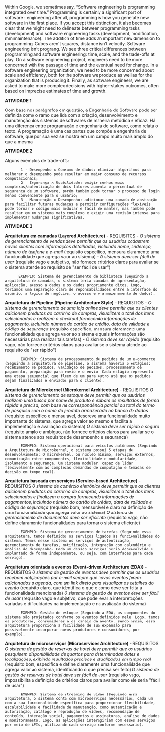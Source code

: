 Within Google, we sometimes say, “Software engineering is programming integrated over time.” Programming is certainly a significant part of software : engineering after all, programming is how you generate new software in the first place. If you accept this distinction, it also becomes clear that we might need to delineate between programming tasks (development) and software engineering tasks (development, modification, mmimaintenance). The addition of time adds an important new dimension to programming. Cubes aren’t squares, distance isn’t velocity. Software engineering isn’t prograng. We see three critical differences between programming and software engineering: time, scale, and the trade-offs at play. On a software engineering project, engineers need to be more concerned with the passage of time and the eventual need for change. In a software engineering organization, we need to be more concerned about scale and efficiency, both for the software we produce as well as for the organization that is producing it. Finally, as software engineers, we are asked to make more complex decisions with higher-stakes outcomes, often based on imprecise estimates of time and growth.

**ATIVIDADE 1**

Com base nos parágrafos em questão, a Engenharia de Software pode ser definida como o ramo que lida com a criação, desenvolvimento e manutenção dos sistemas de softwares de maneira metódica e eficaz. Há uma diferença entre programação e engenharia de software, como relata o texto. A programação é uma das partes que compõe a engenharia de software, que por sua vez se mostra em um campo muito mais amplo do que a mesma.


**ATIVIDADE 2**

Alguns exemplos de trade-offs:

           1 - Desempenho x Consumo de dados: otimizar algoritmos para melhorar o desempenho pode resultar em maior consumo de recursos computacionais;
           2 - Segurança x Usabilidade: exigir senhas mais complexas/autenticação de dois fatores aumenta o percentual de segurança de um software, porém também pode tornar o processo de login menos conveniente para o usuário;
           3 - Manutenção x Desempenho: adicionar uma camada de abstração para facilitar futuras mudanças e permitir configurações flexíveis pode tornar o código mais modular e fácil de manter, mas também pode resultar em um sistema mais complexo e exigir uma revisão intensa para implementar mudanças significativas.


**ATIVIDADE 3**

**Arquitetura em camadas (Layered Architecture)** - REQUISITOS
           *- O sistema de gerenciamento de vendas deve permitir que os usuários cadastrem novos clientes com informações detalhadas, incluindo nome, endereço, número de telefone e e-mail* (requisito específico, mensura claramente uma funcionalidade que agrega valor ao sistema)
           *- O sistema deve ser fácil de usar* (requisito vago e subjetivo, não fornece critérios claros para avaliar se o sistema atende ao requisito de "ser fácil de usar")

          EXEMPLO: Sistema de gerenciamento de biblioteca (Seguindo a arquitetura de camadas, o sistema teria camadas de apresentação, aplicação, acesso a dados e os dados propriamente ditos. Logo, teríamos uma separação clara de reponsabilidades entre a interface do usuário, a lógica de negócios, o acesso e o armazenamento de dados).

**Arquitetura de Pipeline (Pipeline Architecture Style)** - REQUISITOS
           *- O sistema de gerenciamento de uma loja online deve permitir que os clientes adicionem produtos ao carrinho de compras, visualizem o total dos itens selecionados e realizem o checkout fornecendo informações de pagamento, incluindo número do cartão de crédito, data de validade e código de segurança* (requisito específico, mensura claramente uma funcionalidade que agrega valor ao sistema e quais informações são necessárias para realizar tais tarefas)
           *- O sistema deve ser rápido* (requisito vago, não fornece critérios claros para avaliar se o sistema atende ao requisito de "ser rápido")

           EXEMPLO: Sistema de processamento de pedidos de um e-commerce (Seguindo a arquitetura de pipeline, o sistema haveria 5 estágios: recebimento de pedidos, validação de pedidos, processamento de pagamento, preparação para envio e o envio. Cada estágio representa uma etapa sequencial que fluem de um para outro até que os pedidos sejam finalizados e enviados para o cliente).

**Arquitetura de Microkernel (Microkernel Architecture)** - REQUISITOS
           *O sistema de gerenciamento de estoque deve permitir que os usuários realizem uma busca por nome de produto e exibam os resultados de forma rápida e precisa, com base na correspondência parcial ou total do termo de pesquisa com o nome do produto armazenado no banco de dados* (requisito específico e mensurável, descreve uma funcionalidade muito importante do sistema, que agrega valor ao mesmo e facilita a implementação e avaliação do sistema)
           *O sistema deve ser rápido e seguro* (requisito amplo e ambíguo, não fornece critérios claros para avaliar se o sistema atende aos requisitos de desempenho e segurança)

           EXEMPLO: Sistema operacional para veículos autônomos (Seguindo a Arquitetura de Microkernel, o sistema possui 5 etapas de desenvolvimento: O microkernel, ou núcleo mínimo, serviços externos, comunicação entre componentes, flexibilidade e modularidade, isolamento e segurança. Um sistema modular, capaz de lidar flexivelmente com as complexas demandas de computação e tomadas de decisão em tempo real).

**Arquitetura baseada em serviços (Service-based Architecture)** - REQUISITOS
           *O sistema de comércio eletrônico deve permitir que os clientes adicionem produtos ao carrinho de compras, visualizem o total dos itens selecionados e finalizem a compra fornecendo informações de pagamentos, incluindo número do cartão de crédito, data de validade e código de segurança* (requisito bom, mensurável e claro na definição de uma funcionalidade que agrega valor ao sistema)
           *O sistema de gerenciamento de documentos deve ser eficiente* (requisito vago, não define claramente funcionalidades para tornar o sistema eficiente)

           EXEMPLO: Sistema de gerenciamento de tarefas (Seguindo essa arquitetura, temos definidos os serviços ligados às funcionalidades do sistema. Temos nesse sistema os serviços de autenticação, gerenciamento de tarefas, notificação, integração com calendário e análise de desempenho. Cada um desses serviços seria desenvolvido e implantado de forma independente, ou seja, com interfaces para cada serviço).

**Arquitetura orientada a eventos (Event-driven Architecture (EDA))** - REQUISITOS
           *O sistema de gestão de eventos deve permitir que os usuários recebam notificações por e-mail sempre que novos eventos forem adicionados à agenda, com um link direto para visualizar os detalhes do evento* (requisito claro, que identifica o que e como deve ser feita a funcionalidade mencionada)
           *O sistema de gestão de eventos deve ser fácil de usar* (requisito vago e subjetivo, que pode levar a interpretações variadas e dificuldades na implementação e na avaliação do sistema)

           EXEMPLO: Gestão de estoque (Seguindo a EDA, os componentes do sistema são projetados conforme os eventos definidos nele. Logo, temos os produtores, consumidores e os canais de evento. Sendo assim, essa arquitetura proporciona a facilidade de sua expansão para possivelmente incorporar novos produtores e consumidores, por exemplo).

**Arquitetura de microserviços (Microservices Architecture)** - REQUISITOS
           *O sistema de gestão de reservas de hotel deve permitir que os usuários pesquisem disponibilidade de quartos para determinadas datas e localizações, exibindo resultados precisos e atualizados em tempo real* (requisito bom, especifica e define claramente uma funcionalidade que agrega valor ao sistema, identificando o que precisa ser feito)
           *O sistema de gestão de reservas de hotel deve ser fácil de usar* (requisito vago, impossibilita a definição de critérios claros para avaliar como ele seria "fácil de usar")

           EXEMPLO: Sistema de streaming de vídeo (Seguindo essa arquitetura, o sistema conta com microserviços necessários, cada um com a sua funcionalidade específica para proporcionar flexibilidade, escalabilidade e facilidade de manutenção, como autenticação e autorização, catálogo e reprodução de vídeos, recomendação de conteúdo, interação social, pagamentos e assinaturas, análise de dados e monitoramento. Logo, as aplicações interagiriam com esses serviços por meio de APIs, utilizando cada serviço conforme necessário).
